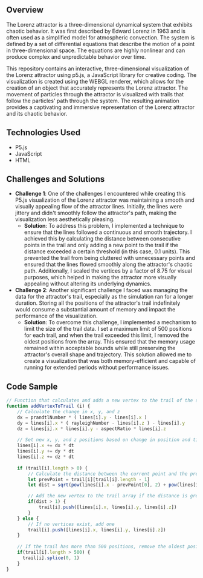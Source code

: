 ## Overview

The Lorenz attractor is a three-dimensional dynamical system that exhibits chaotic behavior. It was first described by Edward Lorenz in 1963 and is often used as a simplified model for atmospheric convection. The system is defined by a set of differential equations that describe the motion of a point in three-dimensional space. The equations are highly nonlinear and can produce complex and unpredictable behavior over time.

This repository contains an interactive, three-dimensional visualization of the Lorenz attractor using p5.js, a JavaScript library for creative coding. The visualization is created using the WEBGL renderer, which allows for the creation of an object that accurately represents the Lorenz attractor. The movement of particles through the attractor is visualized with trails that follow the particles' path through the system. The resulting animation provides a captivating and immersive representation of the Lorenz attractor and its chaotic behavior.

## Technologies Used

- P5.js
- JavaScript
- HTML

## Challenges and Solutions

- **Challenge 1**: One of the challenges I encountered while creating this P5.js visualization of the Lorenz attractor was maintaining a smooth and visually appealing flow of the attractor lines. Initially, the lines were jittery and didn't smoothly follow the attractor's path, making the visualization less aesthetically pleasing.
    - **Solution**: To address this problem, I implemented a technique to ensure that the lines followed a continuous and smooth trajectory. I achieved this by calculating the distance between consecutive points in the trail and only adding a new point to the trail if the distance exceeded a certain threshold (in this case, 0.1 units). This prevented the trail from being cluttered with unnecessary points and ensured that the lines flowed smoothly along the attractor's chaotic path. Additionally, I scaled the vertices by a factor of 8.75 for visual purposes, which helped in making the attractor more visually appealing without altering its underlying dynamics.
- **Challenge 2**: Another significant challenge I faced was managing the data for the attractor's trail, especially as the simulation ran for a longer duration. Storing all the positions of the attractor's trail indefinitely would consume a substantial amount of memory and impact the performance of the visualization.
    - **Solution**: To overcome this challenge, I implemented a mechanism to limit the size of the trail data. I set a maximum limit of 500 positions for each trail, and when the trail exceeded this limit, I removed the oldest positions from the array. This ensured that the memory usage remained within acceptable bounds while still preserving the attractor's overall shape and trajectory. This solution allowed me to create a visualization that was both memory-efficient and capable of running for extended periods without performance issues.

## Code Sample

```javascript
// Function that calculates and adds a new vertex to the trail of the specified shape
function addVertexToTrail (i) {
    // Calculate the change in x, y, and z
    dx = prandtlNumber * ( lines[i].y - lines[i].x )
    dy = lines[i].x * ( rayleighNumber - lines[i].z ) - lines[i].y
    dz = lines[i].x * lines[i].y - aspectRatio * lines[i].z
    
    // Set new x, y, and z positions based on change in position and time
    lines[i].x += dx * dt
    lines[i].y += dy * dt
    lines[i].z += dz * dt
  
    if (trail[i].length > 0) {
        // Calculate the distance between the current point and the previous point in the trail
        let prevPoint = trail[i][trail[i].length - 1]
        let dist = sqrt(pow(lines[i].x - prevPoint[0], 2) + pow(lines[i].y - prevPoint[1], 2) + pow(lines[i].z - prevPoint[2], 2))

        // Add the new vertex to the trail array if the distance is greater than 0.1 units
        if(dist > 1) {
            trail[i].push([lines[i].x, lines[i].y, lines[i].z])
        }
    } else {
        // If no vertices exist, add one
        trail[i].push([lines[i].x, lines[i].y, lines[i].z])
    }
    
    // If the trail has more than 500 positions, remove the oldest position
    if(trail[i].length > 500) {
      trail[i].splice(0, 1)
    }
}
```
